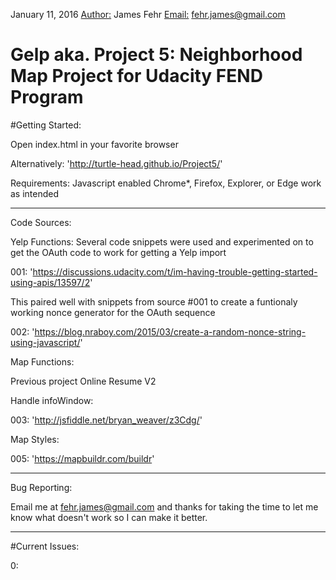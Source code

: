 January 11, 2016
<Author:> James Fehr
<Email:> fehr.james@gmail.com
# Gelp aka. Project 5: Neighborhood Map Project for Udacity FEND Program

#Getting Started:

Open index.html in your favorite browser

Alternatively:
'http://turtle-head.github.io/Project5/'

Requirements:
Javascript enabled
Chrome*, Firefox, Explorer, or Edge work as intended

-----------------------------------------

Code Sources:

Yelp Functions: Several code snippets were used and experimented on to get the OAuth code to work for getting a Yelp import

001: 'https://discussions.udacity.com/t/im-having-trouble-getting-started-using-apis/13597/2'

This paired well with snippets from source #001 to create a funtionaly working nonce generator for the OAuth sequence

002: 'https://blog.nraboy.com/2015/03/create-a-random-nonce-string-using-javascript/'

Map Functions:

Previous project Online Resume V2

Handle infoWindow:

003: 'http://jsfiddle.net/bryan_weaver/z3Cdg/'

Map Styles:

005: 'https://mapbuildr.com/buildr'

----------------------------------------

Bug Reporting: 

Email me at fehr.james@gmail.com and thanks for taking the time to let me know what doesn't work so I can make it better.

----------------------------------------
#Current Issues:

0:
